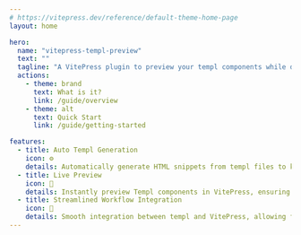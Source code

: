 ```yaml
---
# https://vitepress.dev/reference/default-theme-home-page
layout: home

hero:
  name: "vitepress-templ-preview"
  text: ""
  tagline: "A VitePress plugin to preview your templ components while documenting them."
  actions:
    - theme: brand
      text: What is it?
      link: /guide/overview
    - theme: alt
      text: Quick Start
      link: /guide/getting-started

features:
  - title: Auto Templ Generation
    icon: ⚙️
    details: Automatically generate HTML snippets from templ files to keep your Go code and documentation in sync without manual steps.
  - title: Live Preview
    icon: 👀
    details: Instantly preview Templ components in VitePress, ensuring accurate and real-time documentation.
  - title: Streamlined Workflow Integration
    icon: 🔁
    details: Smooth integration between templ and VitePress, allowing for efficient content creation and component development.
---
```

